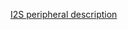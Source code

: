 [I2S peripheral description](http://infocenter.nordicsemi.com/topic/com.nordic.infocenter.nrf52832.ps.v1.1/i2s.html)
